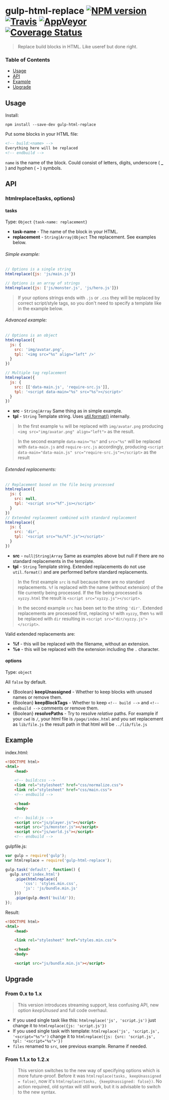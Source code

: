 # gulp-html-replace [![NPM version][npm-image]][npm-url] [![Travis][travis-image]][travis-url] [![AppVeyor][appveyor-image]][appveyor-url] [![Coverage Status][coveralls-image]][coveralls-url]

> Replace build blocks in HTML. Like useref but done right.
 

### Table of Contents

- [Usage](#usage)
- [API](#api)
- [Example](#example)
- [Upgrade](#upgrade)


## Usage
Install:
```shell
npm install --save-dev gulp-html-replace
```

Put some blocks in your HTML file:
```html
<!-- build:<name> -->
Everything here will be replaced
<!-- endbuild -->
```
`name` is the name of the block. Could consist of letters, digits, underscore ( **_** ) and hyphen ( **-** ) symbols.

## API
### htmlreplace(tasks, options)

#### tasks
Type: `Object` `{task-name: replacement}`

* **task-name** - The name of the block in your HTML.
* **replacement** - `String|Array|Object` The replacement. See examples below.

###### Simple example:
```javascript
// Options is a single string
htmlreplace({js: 'js/main.js'})

// Options is an array of strings
htmlreplace({js: ['js/monster.js', 'js/hero.js']})
```
>If your options strings ends with `.js` or `.css` they will be replaced by correct script/style tags, so you don't need to specify a template like in the example below.

###### Advanced example:
```javascript
// Options is an object
htmlreplace({
  js: {
    src: 'img/avatar.png',
    tpl: '<img src="%s" align="left" />'
  }
})

// Multiple tag replacement
htmlreplace({
  js: {
    src: [['data-main.js', 'require-src.js']],
    tpl: '<script data-main="%s" src="%s"></script>'
  }
})
```
* **src** - `String|Array` Same thing as in simple example.
* **tpl** - `String` Template string. Uses [util.format()](http://nodejs.org/api/util.html#util_util_format_format) internally.

> In the first example `%s` will be replaced with `img/avatar.png` producing `<img src="img/avatar.png" align="left">` as the result.

> In the second example `data-main="%s"` and `src="%s"` will be replaced with `data-main.js` and `require-src.js` accordingly, producing `<script data-main="data-main.js" src="require-src.js"></script>` as the result

###### Extended replacements:
```javascript
// Replacement based on the file being processed
htmlreplace({
  js: {
    src: null,
    tpl: '<script src="%f".js></script>'
  }
})
// Extended replacement combined with standard replacement
htmlreplace({
  js: {
    src: 'dir',
    tpl: '<script src="%s/%f".js"></script>'
  }
})

```
* **src** - `null|String|Array` Same as examples above but null if there are no standard replacements in the template.
* **tpl** - `String` Template string. Extended replacements do not use `util.format()` and are performed before standard replacements.

> In the first example `src` is null because there are no standard replacements. `%f` is replaced with the name (without extension) of the file currently being processed. If the file being processed is `xyzzy.html` the result is `<script src="xyzzy.js"></script>`.

> In the second example `src` has been set to the string `'dir'`. Extended replacements are processed first, replacing `%f` with `xyzzy`, then `%s` will be replaced with `dir` resulting in `<script src="dir/xyzzy.js"></script>`.

Valid extended replacements are:

* **%f** - this will be replaced with the filename, without an extension.
* **%e** - this will be replaced with the extension including the `.` character.

#### options
Type: `object`

All `false` by default.

- {Boolean} **keepUnassigned** - Whether to keep blocks with unused names or remove them.
- {Boolean} **keepBlockTags** - Whether to keep `<!-- build -->` and `<!-- endbuild -->` comments or remove them.
- {Boolean} **resolvePaths** - Try to resolve *relative* paths. For example if your `cwd` is ``/``, your html file is `/page/index.html` and you set replacement as `lib/file.js` the result path in that html will be `../lib/file.js`

## Example
index.html:

```html
<!DOCTYPE html>
<html>
    <head>

    <!-- build:css -->
    <link rel="stylesheet" href="css/normalize.css">
    <link rel="stylesheet" href="css/main.css">
    <!-- endbuild -->

    </head>
    <body>

    <!-- build:js -->
    <script src="js/player.js"></script>
    <script src="js/monster.js"></script>
    <script src="js/world.js"></script>
    <!-- endbuild -->
```

gulpfile.js:

```javascript
var gulp = require('gulp');
var htmlreplace = require('gulp-html-replace');

gulp.task('default', function() {
  gulp.src('index.html')
    .pipe(htmlreplace({
        'css': 'styles.min.css',
        'js': 'js/bundle.min.js'
    }))
    .pipe(gulp.dest('build/'));
});
```

Result:

```html
<!DOCTYPE html>
<html>
    <head>

    <link rel="stylesheet" href="styles.min.css">

    </head>
    <body>

    <script src="js/bundle.min.js"></script>
```

## Upgrade

### From 0.x to 1.x
>This version introduces streaming support, less confusing API, new option *keepUnused* and full code overhaul.
* If you used single task like this: `htmlreplace('js', 'script.js')` just change it to `htmlreplace({js: 'script.js'})`
* If you used single task with template: `htmlreplace('js', 'script.js', '<script="%s">')` change it to `htmlreplace({js: {src: 'script.js', tpl: '<script="%s">'})`
* `files` renamed to `src`, see previous example. Rename if needed.

### From 1.1.x to 1.2.x
>This version switches to the new way of specifying options which is more future-proof. Before it was `htmlreplace(tasks, keepUnassigned = false)`, now it's `htmlreplace(tasks, {keepUnassigned: false})`.
No action required, old syntax will still work, but it is advisable to switch to the new syntax.

[npm-url]: https://npmjs.org/package/gulp-html-replace
[npm-image]: http://img.shields.io/npm/v/gulp-html-replace.svg
[travis-url]: https://travis-ci.org/VFK/gulp-html-replace
[travis-image]: http://img.shields.io/travis/VFK/gulp-html-replace.svg
[appveyor-url]: https://ci.appveyor.com/project/VFK/gulp-html-replace
[appveyor-image]: https://ci.appveyor.com/api/projects/status/66kwbnis5a1gwp6d?svg=true
[coveralls-url]: https://coveralls.io/r/VFK/gulp-html-replace?branch=master
[coveralls-image]: http://img.shields.io/coveralls/VFK/gulp-html-replace.svg
